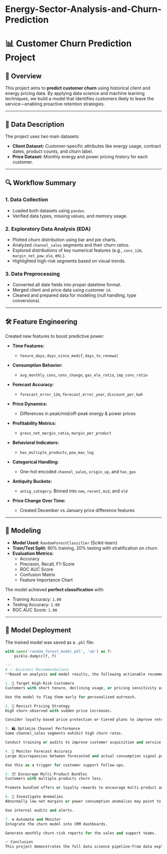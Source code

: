 # Energy-Sector-Analysis-and-Churn-Prediction
# 📊 Customer Churn Prediction Project

## 🧾 Overview

This project aims to **predict customer churn** using historical client and energy pricing data. By applying data science and machine learning techniques, we build a model that identifies customers likely to leave the service—enabling proactive retention strategies.

---

## 📁 Data Description

The project uses two main datasets:

- **Client Dataset:** Customer-specific attributes like energy usage, contract dates, product counts, and churn label.
- **Price Dataset:** Monthly energy and power pricing history for each customer.

---

## 🔍 Workflow Summary

### 1. Data Collection

- Loaded both datasets using `pandas`.
- Verified data types, missing values, and memory usage.

### 2. Exploratory Data Analysis (EDA)

- Plotted churn distribution using bar and pie charts.
- Analyzed `channel_sales` segments and their churn ratios.
- Explored distributions of key numerical features (e.g., `cons_12m`, `margin_net_pow_ele`, etc.).
- Highlighted high-risk segments based on visual trends.

### 3. Data Preprocessing

- Converted all date fields into proper datetime format.
- Merged client and price data using customer `id`.
- Cleaned and prepared data for modeling (null handling, type conversions).

---

## 🛠️ Feature Engineering

Created new features to boost predictive power:

- **Time Features:**
  - `tenure_days`, `days_since_modif`, `days_to_renewal`

- **Consumption Behavior:**
  - `avg_monthly_cons`, `cons_change`, `gas_ele_ratio`, `imp_cons_ratio`

- **Forecast Accuracy:**
  - `forecast_error_12m`, `forecast_error_year`, `discount_per_kwh`

- **Price Dynamics:**
  - Differences in peak/mid/off-peak energy & power prices

- **Profitability Metrics:**
  - `gross_net_margin_ratio`, `margin_per_product`

- **Behavioral Indicators:**
  - `has_multiple_products`, `pow_max_log`

- **Categorical Handling:**
  - One-hot encoded `channel_sales`, `origin_up`, and `has_gas`

- **Antiquity Buckets:**
  - `antig_category`: Binned into `new`, `recent`, `mid`, and `old`

- **Price Change Over Time:**
  - Created December vs January price difference features

---

## 🤖 Modeling

- **Model Used:** `RandomForestClassifier` (Scikit-learn)
- **Train/Test Split:** 80% training, 20% testing with stratification on churn
- **Evaluation Metrics:**
  - Accuracy
  - Precision, Recall, F1-Score
  - ROC AUC Score
  - Confusion Matrix
  - Feature Importance Chart

The model achieved **perfect classification** with:
- Training Accuracy: `1.00`
- Testing Accuracy: `1.00`
- ROC AUC Score: `1.00`

---

## 💾 Model Deployment

The trained model was saved as a `.pkl` file:

```python
with open('random_forest_model.pkl', 'wb') as f:
    pickle.dump(clf, f)

---
# 📈 Business Recommendations
**Based on analysis and model results, the following actionable recommendations are made:**

1. 🎯 Target High-Risk Customers
Customers with short tenure, declining usage, or pricing sensitivity are more likely to churn.

Use the model to flag them early for personalized outreach.

2. 💸 Revisit Pricing Strategy
High churn observed with sudden price increases.

Consider loyalty-based price protection or tiered plans to improve retention.

3. 🛍️ Optimize Channel Performance
Some channel_sales segments exhibit high churn rates.

Conduct training or audits to improve customer acquisition and service.

4. 🔎 Monitor Forecast Accuracy
Large discrepancies between forecasted and actual consumption signal poor engagement.

Use this as a trigger for customer support follow-ups.

5. 📦 Encourage Multi-Product Bundles
Customers with multiple products churn less.

Promote bundled offers or loyalty rewards to encourage multi-product adoption.

6. 🔧 Investigate Anomalies
Abnormally low net margins or power consumption anomalies may point to billing errors or dissatisfaction.

Use internal audits and alerts.

7. ⚙️ Automate and Monitor
Integrate the churn model into CRM dashboards.

Generate monthly churn-risk reports for the sales and support teams.

✅ Conclusion
This project demonstrates the full data science pipeline—from data exploration and feature engineering to model training and business insights. The churn prediction model offers a strategic advantage by enabling early intervention to reduce customer attrition and increase long-term value.
